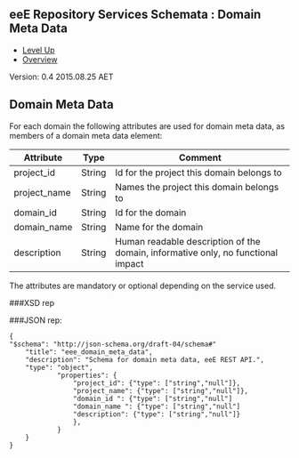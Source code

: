 ## eeE Repository Services Schemata : Domain Meta Data ##

* [Level Up](../README.md)
* [Overview](./README.md)

Version: 0.4 2015.08.25 AET

## Domain Meta Data

For each domain the following attributes are used for domain meta data, as members of a domain meta data element:
 
 Attribute   | Type | Comment |
-------------|------|---------|
project_id   |String|Id for the project this domain belongs to
project_name |String|Names the project this domain belongs to
domain_id    |String|Id for the domain
domain_name |String|Name for the domain
description  |String|Human readable description of the domain, informative only, no functional impact

The attributes are mandatory or optional depending on the service used.


###XSD rep

###JSON rep:

```
{
"$schema": "http://json-schema.org/draft-04/schema#" 
	"title": "eee_domain_meta_data",
	"description": "Schema for domain meta data, eeE REST API.",
	"type": "object",
			"properties": {
				"project_id": {"type": ["string","null"]},
				"project_name": {"type": ["string","null"]},
				"domain_id ": {"type": ["string","null"]
				"domain_name ": {"type": ["string","null"]
				"description": {"type": ["string","null"]}
				},
			}
	}
}
```

